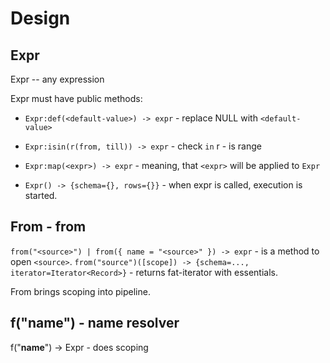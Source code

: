 # Design

## Expr

Expr -- any expression

Expr must have public methods:

- `Expr:def(<default-value>) -> expr` - replace NULL with `<default-value>`
- `Expr:isin(r(from, till)) -> expr` - check `in` r - is range
- `Expr:map(<expr>) -> expr` - meaning, that `<expr>` will be applied to `Expr`

- `Expr() -> {schema={}, rows={}}` - when expr is called, execution is started.

## From - from

`from("<source>") | from({ name = "<source>" }) -> expr` - is a method to open `<source>`.
`from("source")([scope]) -> {schema=..., iterator=Iterator<Record>}` - returns fat-iterator with essentials.

From brings scoping into pipeline.

## f("__name__") - name resolver

f("__name__") -> Expr - does scoping
